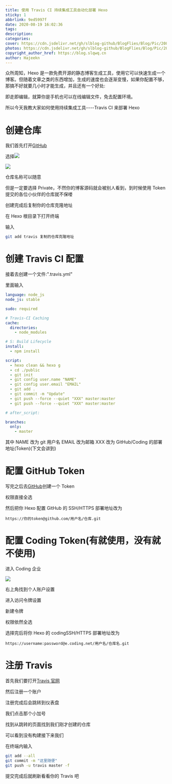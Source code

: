 ```yaml
---
title: 使用 Travis CI 持续集成工具自动化部署 Hexo
sticky: 1
abbrlink: 9ed5997f
date: 2020-08-19 16:02:36
tags:
description:
categories:
cover: https://cdn.jsdelivr.net/gh/slblog-github/BlogFlies/Blog/Pic/20819Cover.png
photos: https://cdn.jsdelivr.net/gh/slblog-github/BlogFlies/Blog/Pic/20819Cover.png
copyright_author_href: https://blog.slqwq.cn
author: Hajeekn
---
```


众所周知，Hexo 是一款免费开源的静态博客生成工具，使用它可以快速生成一个博客。但随着文章之类的东西增加，生成的速度也会逐渐变慢，如果你配置不够，那搞不好就要几小时才能生成，并且还有一个好处:

即走即编辑，就算你是手机也可以在线编辑文件，免去配置环境。

所以今天我教大家如何使用持续集成工具----Travis CI 来部署 Hexo

# 创建仓库

我们首先打开[GitHub](https://github.com/)

选择![](https://cdn.jsdelivr.net/gh/slblog-github/BlogFlies/Blog/Pic/image-20200819161129222.png#alt=image-20200819161129222#align=left&display=inline&height=51&margin=%5Bobject%20Object%5D&originHeight=51&originWidth=128&status=done&style=none&width=128)

![](https://cdn.jsdelivr.net/gh/slblog-github/BlogFlies/Blog/Pic/image-20200819161148025.png#alt=image-20200819161148025#align=left&display=inline&height=879&margin=%5Bobject%20Object%5D&originHeight=879&originWidth=1600&status=done&style=none&width=1600)

仓库名称可以随意

但是一定要选择 Private，不然你的博客源码就会被别人看到，到时候使用 Token 提交的各位小伙伴的仓库就不保喽

创建完成后复制你的仓库克隆地址

在 Hexo 根目录下打开终端

输入

```bash
git add travis 复制的仓库克隆地址
```

# 创建 Travis CI 配置

接着去创建一个文件:".travis.yml"

里面输入

```yaml
language: node_js
node_js: stable

sudo: required

# Travis-CI Caching
cache:
  directories:
    - node_modules

# S: Build Lifecycle
install:
  - npm install

script:
  - hexo clean && hexo g
  - cd ./public
  - git init
  - git config user.name "NAME"
  - git config user.email "EMAIL"
  - git add .
  - git commit -m "Update"
  - git push --force --quiet "XXX" master:master
  - git push --force --quiet "XXX" master:master

# after_script:

branches:
  only:
    - master
```

其中 NAME 改为 git 用户名 EMAIL 改为邮箱 XXX 改为 GitHub/Coding 的部署地址(Token)(下文会讲到)

# 配置 GitHub Token

写完之后去[GitHub](https://github.com/settings/tokens)创建一个 Token

权限直接全选

然后把你 Hexo 配置 GitHub 的 SSH/HTTPS 部署地址改为

```
https://你的token@github.com/用户名/仓库.git
```

# 配置 Coding Token(有就使用，没有就不使用)

进入 Coding 企业

![](https://cdn.jsdelivr.net/gh/slblog-github/BlogFlies/Blog/Pic/20200819172348.png#alt=image-20200819172330736#align=left&display=inline&height=432&margin=%5Bobject%20Object%5D&originHeight=432&originWidth=296&status=done&style=none&width=296)

右上角找到个人账户设置

进入访问令牌设置

新建令牌

权限依然全选

选择完后将你 Hexo 的 codingSSH/HTTPS 部署地址改为

```
https://username:password@e.coding.net/用户名/仓库名.git
```

# 注册 Travis

首先我们要打开[Travis 官网](https://travis-ci.com/)

然后注册一个账户

注册完成后会跳转到仪表盘

我们点击那个小加号

找到从跳转的页面找到我们刚才创建的仓库

可以看到没有构建接下来我们

在终端内输入

```bash
git add --all
git commit -m "这里随便"
git push -u travis master -f
```

提交完成后就刷新看看你的 Travis 吧
